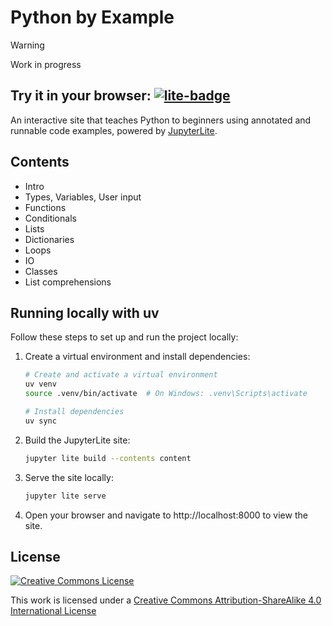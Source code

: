 # Python by Example

> [!WARNING]
> Work in progress

## Try it in your browser: [![lite-badge](https://jupyterlite.rtfd.io/en/latest/_static/badge.svg)](https://jduabe.dev/python-by-example)

An interactive site that teaches Python to beginners using annotated and runnable code examples, powered by [JupyterLite](https://jupyterlite.readthedocs.io/en/stable/).

## Contents

- Intro
- Types, Variables, User input
- Functions
- Conditionals
- Lists
- Dictionaries
- Loops
- IO
- Classes
- List comprehensions

## Running locally with uv

Follow these steps to set up and run the project locally:

1. Create a virtual environment and install dependencies:

   ```bash
   # Create and activate a virtual environment
   uv venv
   source .venv/bin/activate  # On Windows: .venv\Scripts\activate
   
   # Install dependencies
   uv sync
   ```

2. Build the JupyterLite site:

   ```bash
   jupyter lite build --contents content
   ```

3. Serve the site locally:

   ```bash
   jupyter lite serve
   ```

4. Open your browser and navigate to http://localhost:8000 to view the site.

## License

<a rel="license" href="http://creativecommons.org/licenses/by-sa/4.0/"><img alt="Creative Commons License" style="border-width:0" src="http://i.creativecommons.org/l/by-sa/4.0/88x31.png" /></a><br />

This work is licensed under a [Creative Commons Attribution-ShareAlike 4.0 International License](http://creativecommons.org/licenses/by-sa/4.0/)
